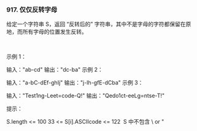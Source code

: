 ### 917. 仅仅反转字母

给定一个字符串 S，返回 “反转后的” 字符串，其中不是字母的字符都保留在原地，而所有字母的位置发生反转。

 

示例 1：

输入："ab-cd"
输出："dc-ba"
示例 2：

输入："a-bC-dEf-ghIj"
输出："j-Ih-gfE-dCba"
示例 3：

输入："Test1ng-Leet=code-Q!"
输出："Qedo1ct-eeLg=ntse-T!"
 

提示：

S.length <= 100
33 <= S[i].ASCIIcode <= 122 
S 中不包含 \ or "
